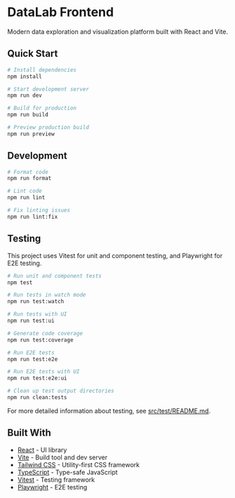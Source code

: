 # DataLab Frontend

Modern data exploration and visualization platform built with React and Vite.

## Quick Start

```bash
# Install dependencies
npm install

# Start development server
npm run dev

# Build for production
npm run build

# Preview production build
npm run preview
```

## Development

```bash
# Format code
npm run format

# Lint code
npm run lint

# Fix linting issues
npm run lint:fix
```

## Testing

This project uses Vitest for unit and component testing, and Playwright for E2E testing.

```bash
# Run unit and component tests
npm test

# Run tests in watch mode
npm run test:watch

# Run tests with UI
npm run test:ui

# Generate code coverage
npm run test:coverage

# Run E2E tests
npm run test:e2e

# Run E2E tests with UI
npm run test:e2e:ui

# Clean up test output directories
npm run clean:tests
```

For more detailed information about testing, see [src/test/README.md](src/test/README.md).

## Built With

- [React](https://reactjs.org/) - UI library
- [Vite](https://vitejs.dev/) - Build tool and dev server
- [Tailwind CSS](https://tailwindcss.com/) - Utility-first CSS framework
- [TypeScript](https://www.typescriptlang.org/) - Type-safe JavaScript
- [Vitest](https://vitest.dev/) - Testing framework
- [Playwright](https://playwright.dev/) - E2E testing
